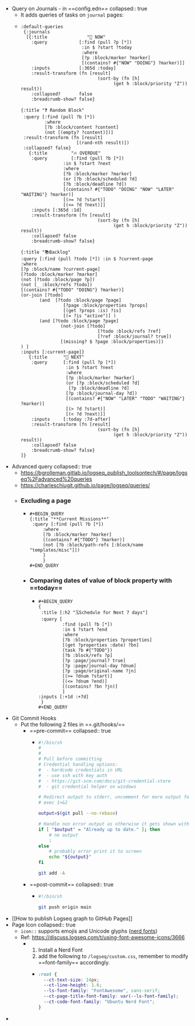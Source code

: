 - Query on Journals - in ==config.edn==
  collapsed:: true
	- It adds queries of tasks on `journal` pages:
	- ```edn
	  :default-queries
	   {:journals
	    [{:title               "🔨 NOW"
	      :query            [:find (pull ?p [*])
	                         :in $ ?start ?today
	                         :where
	                         [?p :block/marker ?marker]
	                         [(contains? #{"NOW" "DOING"} ?marker)]]
	      :inputs           [:365d :today]
	      :result-transform (fn [result]
	                               (sort-by (fn [h]
	                                     (get h :block/priority "Z")) result))
	      :collapsed?       false
	      :breadcrumb-show? false}  
	  
	  {:title "❓ Random Block"
	   :query [:find (pull ?b [*])
	           :where
	           [?b :block/content ?content]
	           (not [(empty? ?content)])]
	   :result-transform (fn [result]
	                       [(rand-nth result)])
	   :collapsed? false}
	     {:title         "🔥 OVERDUE"
	      :query         [:find (pull ?b [*])
	                  :in $ ?start ?next
	                  :where
	                  [?b :block/marker ?marker]
	                  (or [?b :block/scheduled ?d]
	                  [?b :block/deadline ?d])
	                  [(contains? #{"TODO" "DOING" "NOW" "LATER" "WAITING"} ?marker)]
	                  [(>= ?d ?start)]
	                  [(<= ?d ?next)]]
	      :inputs [:365d :1d]
	      :result-transform (fn [result]
	                               (sort-by (fn [h]
	                                     (get h :block/priority "Z")) result))
	      :collapsed? false
	      :breadcrumb-show? false}
	  
	  {:title "📚Backlog"
	  :query [:find (pull ?todo [*]) :in $ ?current-page
	  :where
	  [?p :block/name ?current-page]
	  [?todo :block/marker ?marker]
	  (not [?todo :block/page ?p])
	  (not [_ :block/refs ?todo])
	  [(contains? #{"TODO" "DOING"} ?marker)]
	  (or-join [?todo]
	         (and  [?todo :block/page ?page]
	                  [?page :block/properties ?props]
	                  [(get ?props :is) ?is]
	                  [(= ?is "active")] )
	         (and [?todo :block/page ?page]
	                 (not-join [?todo]
	                               [?todo :block/refs ?ref]
	                               [?ref :block/journal? true])
	                 [(missing? $ ?page :block/properties)])
	  ) ]
	  :inputs [:current-page]}
	     {:title      "📅 NEXT"
	      :query      [:find (pull ?p [*])
	                   :in $ ?start ?next
	                   :where
	                   [?p :block/marker ?marker]
	                   (or [?p :block/scheduled ?d]
	                    [?p :block/deadline ?d]
	                   [?p :block/journal-day ?d])
	                   [(contains? #{"NOW" "LATER" "TODO" "WAITING"} ?marker)]
	                   [(> ?d ?start)]
	                   [(< ?d ?next)]]
	      :inputs     [:today :7d-after]
	      :result-transform (fn [result]
	                               (sort-by (fn [h]
	                                     (get h :block/priority "Z")) result))
	      :collapsed? false
	      :breadcrumb-show? false}
	  ]}
	  ```
- Advanced query
  collapsed:: true
	- https://bgrolleman.gitlab.io/logseq_publish_toolsontech/#/page/logseq%2Fadvanced%20queries
	- https://charleschiugit.github.io/page/logseq/queries/
	- ### Excluding a page
		- ```
		  #+BEGIN_QUERY
		  {:title "**Current Missions**"
		   :query [:find (pull ?b [*])
		       :where
		       [?b :block/marker ?marker]
		       [(contains? #{"TODO"} ?marker)]
		       (not [?b :block/path-refs [:block/name "templates/misc"]])
		       ]
		       }
		  #+END_QUERY
		  ```
		- ### Comparing dates of value of block property with ==today==
			- ```
			  #+BEGIN_QUERY
			  {
			   :title [:h2 "🗓️Schedule for Next 7 days"]
			   :query [
			           :find (pull ?b [*])
			           :in $ ?start ?end
			           :where
			           [?b :block/properties ?properties]
			           [(get ?properties :date) ?bn]
			           (task ?b #{"TODO"})
			           [?b :block/refs ?p]
			           [?p :page/journal? true]
			           [?p :page/journal-day ?dnum]
			           [?p :page/original-name ?jn]
			           [(>= ?dnum ?start)]
			           [(<= ?dnum ?end)]
			           [(contains? ?bn ?jn)]
			           ]
			  :inputs [:+1d :+7d]
			   }
			  #+END_QUERY
			  ```
- Git Commit Hooks
	- Put the following 2 files in ==.git/hooks/==
		- ==pre-commit==
		  collapsed:: true
			- ```bash
			  #!/bin/sh
			  #
			  #
			  # Pull before committing
			  # Credential handling options:
			  #  - hardcode credentials in URL
			  #  - use ssh with key auth
			  #  - https://git-scm.com/docs/git-credential-store
			  #  - git credential helper on windows
			  
			  # Redirect output to stderr, uncomment for more output for debugging
			  # exec 1>&2
			  
			  output=$(git pull --no-rebase)
			  
			  # Handle non error output as otherwise it gets shown with any exit code by logseq
			  if [ "$output" = "Already up to date." ]; then
			      # no output
			      :
			  else
			      # probably error print it to screen
			      echo "${output}"
			  fi
			  
			  git add -A
			  ```
		- ==post-commit==
		  collapsed:: true
			- ```bash
			  #!/bin/sh
			  
			  git push origin main
			  ```
- [[How to publish Logseq graph to GitHub Pages]]
- Page Icon
  collapsed:: true
	- `icon::` supports emojis and Unicode glyphs ([nerd fonts](https://www.nerdfonts.com/))
	- Ref: https://discuss.logseq.com/t/using-font-awesome-icons/3666
		- 1. Install a Nerd Font 
		  2. add the following to `/logseq/custom.css`, remember to modify ==font-family== accordingly.
			- ```css
			  :root {
			    --ct-text-size: 14px;
			    --ct-line-height: 1.6;
			    --ls-font-family: "FontAwesome", sans-serif;
			    --ct-page-title-font-family: var(--ls-font-family);
			    --ct-code-font-family: "Ubuntu Nerd Font";
			  }
			  ```
-